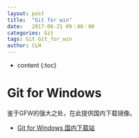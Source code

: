 ```yaml
---
layout: post
title:  "Git for win"
date:   2017-06-21 09：48：00
categories: Git
tags: Git Git_for_win
author: CLH
---
```


* content
{:toc}

# Git for Windows #
鉴于GFW的强大之处，在此提供国内下载镜像。

- [Git for Windows 国内下载站](https://github.com/waylau/git-for-win)